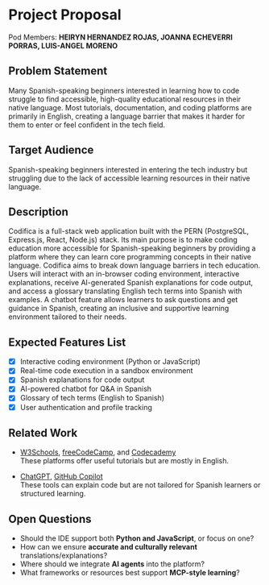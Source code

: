 # Project Proposal

Pod Members: **HEIRYN HERNANDEZ ROJAS, JOANNA ECHEVERRI PORRAS, LUIS-ANGEL MORENO**

## Problem Statement

Many Spanish-speaking beginners interested in learning how to code struggle to find accessible, high-quality educational resources in their native language. Most tutorials, documentation, and coding platforms are primarily in English, creating a language barrier that makes it harder for them to enter or feel confident in the tech field.

## Target Audience

Spanish-speaking beginners interested in entering the tech industry but struggling due to the lack of accessible learning resources in their native language.

## Description

Codifica is a full-stack web application built with the PERN (PostgreSQL, Express.js, React, Node.js) stack. Its main purpose is to make coding education more accessible for Spanish-speaking beginners by providing a platform where they can learn core programming concepts in their native language. Codifica aims to break down language barriers in tech education. Users will interact with an in-browser coding environment, interactive explanations, receive AI-generated Spanish explanations for code output, and access a glossary translating English tech terms into Spanish with examples. A chatbot feature allows learners to ask questions and get guidance in Spanish, creating an inclusive and supportive learning environment tailored to their needs.

## Expected Features List

- [x] Interactive coding environment (Python or JavaScript)  
- [x] Real-time code execution in a sandbox environment  
- [x] Spanish explanations for code output  
- [x] AI-powered chatbot for Q&A in Spanish  
- [x] Glossary of tech terms (English to Spanish)  
- [x] User authentication and profile tracking  

## Related Work

- [W3Schools](https://www.w3schools.com), [freeCodeCamp](https://www.freecodecamp.org), and [Codecademy](https://www.codecademy.com)  
  These platforms offer useful tutorials but are mostly in English.

- [ChatGPT](https://chat.openai.com), [GitHub Copilot](https://github.com/features/copilot)  
  These tools can explain code but are not tailored for Spanish learners or structured learning.

## Open Questions

- Should the IDE support both **Python and JavaScript**, or focus on one?  
- How can we ensure **accurate and culturally relevant** translations/explanations?  
- Where should we integrate **AI agents** into the platform?  
- What frameworks or resources best support **MCP-style learning**?
